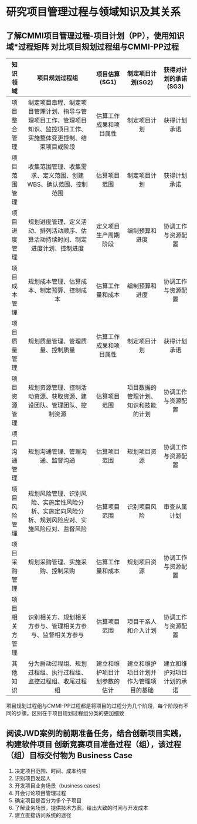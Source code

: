 # 研究项目管理过程与领域知识及其关系

## 了解CMMI项目管理过程-项目计划（PP），使用知识域*过程矩阵 对比项目规划过程组与CMMI-PP过程

|    知识领域    |                        项目规划过程组                        |        项目估算(SG1)         |           制定项目计划(SG2)            |   获得对计划的承诺(SG3)    |
| :------------: | :----------------------------------------------------------: | :--------------------------: | :------------------------------------: | :------------------------: |
|  项目整合管理  | 制定项目章程、制定项目管理计划、指导与管理项目工作、管理项目知识、监控项目工作、实施整体变更控制、结束项目或阶段 |    估算工作成果和项目属性    |              制定项目计划              |        获得计划承诺        |
|  项目范围管理  | 收集范围管理、收集需求、定义范围、创建WBS、确认范围、控制范围 |         估算项目范围         |              制定项目计划              |        获得计划承诺        |
|  项目进度管理  | 规划进度管理、定义活动、排列活动顺序、估算活动持续时间、制定进度计划、控制进度 |     定义项目生产周期阶段     |             编制预算和进度             |     协调工作与资源配置     |
|  项目成本管理  |          规划成本管理、估算成本、制定预算、控制成本          |       估算工作量和成本       |             编制预算和进度             |     协调工作与资源配置     |
|  项目质量管理  |               规划质量管理、管理质量、控制质量               |    估算工作成果和项目属性    |              制定项目计划              |        获得计划承诺        |
|  项目资源管理  | 规划资源管理、控制活动资源、获取资源、建设团队、管理团队、控制资源 |         估算项目范围         |  项目数据的管理计划、知识和技能的计划  |     协调工作与资源配置     |
|  项目沟通管理  |               规划沟通管理、管理沟通、监督沟通               |         估算项目范围         |              规划项目资源              |     协调工作与资源配置     |
|  项目风险管理  | 规划风险管理、识别风险、实施定性风险分析、实施定向风险分析、规划风险应对、实施风险应对、监督风险 |         估算项目范围         |              识别项目风险              |        审查从属计划        |
|  项目采购管理  |               规划采购管理、实施采购、控制采购               |       估算工作量和成本       |              规划项目资源              |     协调工作与资源配置     |
| 项目相关方管理 |  识别相关方、规划相关方参与、管理相关方参与、监督相关方参与  |         估算项目范围         |          项目干系人和介入计划          |     协调工作与资源配置     |
|    其他知识    | 分为启动过程组、规划过程组、执行过程组、监控过程组、收尾过程组 | 建立和维护项目计划参数的估计 | 建立和维护项目计划并作为管理项目的基础 | 建立和维护对项目计划的承诺 |

项目规划过程组与CMMI-PP过程都是将项目的过程分为几个阶段，每个阶段有不同的步骤。区别在于项目规划过程组分类的更加细致

## 阅读JWD案例的前期准备任务，结合创新项目实践，构建软件项目 创新竞赛项目准备过程（组），该过程（组）目标交付物为 Business Case 

1. 决定项目范围、时间、成本约束
2. 识别项目发起人 
3. 开发项目业务场景（business cases）
4. 开会讨论项目管理过程
5. 确定项目是否分为多个子项目
6. 了解业务场景，提供技术方案。给出大致的时间与开发成本
7. 建立直接访问系统的途径